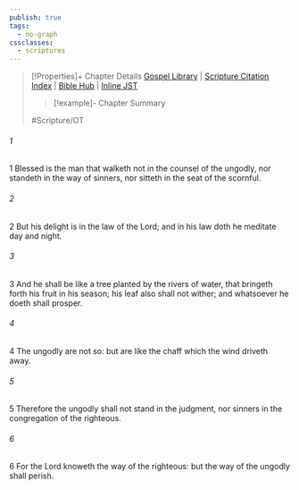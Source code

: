 ```yaml
---
publish: true
tags:
  - no-graph
cssclasses:
  - scriptures
---
```

>[!Properties]+ Chapter Details
>[Gospel Library](https://churchofjesuschrist.org/study/scriptures/ot/ps/1?lang=eng)    |    [Scripture Citation Index](https://scriptures.byu.edu/#07701::c07701)    |    [Bible Hub](https://biblehub.com/psalms/1.htm)    |    [Inline JST](https://scripturetoolbox.com/html/ic/Psalms/1.html)
>>[!example]- Chapter Summary
>> 
> 
>
>#Scripture/OT
###### 1
1 Blessed is the man that walketh not in the counsel of the ungodly, nor standeth in the way of sinners, nor sitteth in the seat of the scornful.
###### 2
2 But his delight is in the law of the Lord; and in his law doth he meditate day and night.
###### 3
3 And he shall be like a tree planted by the rivers of water, that bringeth forth his fruit in his season; his leaf also shall not wither; and whatsoever he doeth shall prosper.
###### 4
4 The ungodly are not so: but are like the chaff which the wind driveth away.
###### 5
5 Therefore the ungodly shall not stand in the judgment, nor sinners in the congregation of the righteous.
###### 6
6 For the Lord knoweth the way of the righteous: but the way of the ungodly shall perish.
